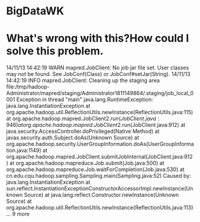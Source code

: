 BigDataWK
=========
What's wrong with this?How could I solve this problem.
=========================================================================================
14/11/13 14:42:19 WARN mapred.JobClient: No job jar file set.  User classes may not be found. See JobConf(Class) or JobConf#setJar(String).
14/11/13 14:42:19 INFO mapred.JobClient: Cleaning up the staging area file:/tmp/hadoop-Administrator/mapred/staging/Administrator1811149864/.staging/job_local_0001
Exception in thread "main" java.lang.RuntimeException: java.lang.InstantiationException
	at org.apache.hadoop.util.ReflectionUtils.newInstance(ReflectionUtils.java:115)
	at org.apache.hadoop.mapred.JobClient$2.run(JobClient.java:946)
	at org.apache.hadoop.mapred.JobClient$2.run(JobClient.java:912)
	at java.security.AccessController.doPrivileged(Native Method)
	at javax.security.auth.Subject.doAs(Unknown Source)
	at org.apache.hadoop.security.UserGroupInformation.doAs(UserGroupInformation.java:1149)
	at org.apache.hadoop.mapred.JobClient.submitJobInternal(JobClient.java:912)
	at org.apache.hadoop.mapreduce.Job.submit(Job.java:500)
	at org.apache.hadoop.mapreduce.Job.waitForCompletion(Job.java:530)
	at cn.edu.cqu.hadoop.sampling.Sampling.main(Sampling.java:52)
Caused by: java.lang.InstantiationException
	at sun.reflect.InstantiationExceptionConstructorAccessorImpl.newInstance(Unknown Source)
	at java.lang.reflect.Constructor.newInstance(Unknown Source)
	at org.apache.hadoop.util.ReflectionUtils.newInstance(ReflectionUtils.java:113)
	... 9 more
